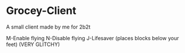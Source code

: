 # Grocey-Client
A small client made by me for 2b2t

M-Enable flying
N-Disable flying
J-Lifesaver (places blocks below your feet) (VERY GLITCHY)
